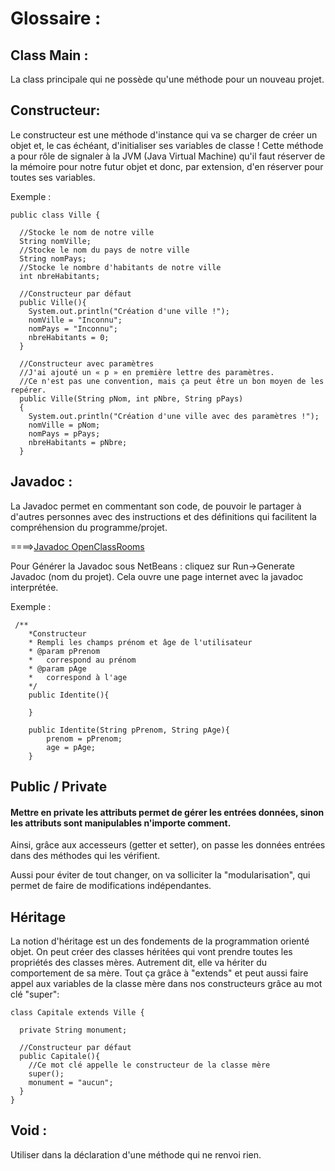 # Glossaire :

## Class Main :
La class principale qui ne possède qu'une méthode pour un nouveau projet.

## Constructeur:
Le constructeur est une méthode d'instance qui va se charger de créer un objet et, 
le cas échéant, d'initialiser ses variables de classe ! Cette méthode a pour rôle de signaler à la JVM (Java Virtual Machine) 
qu'il faut réserver de la mémoire pour notre futur objet et donc, par extension, d'en réserver pour toutes ses variables.

Exemple :

```
public class Ville {
 
  //Stocke le nom de notre ville
  String nomVille;
  //Stocke le nom du pays de notre ville
  String nomPays;
  //Stocke le nombre d'habitants de notre ville
  int nbreHabitants;
 
  //Constructeur par défaut
  public Ville(){
    System.out.println("Création d'une ville !");          
    nomVille = "Inconnu";
    nomPays = "Inconnu";
    nbreHabitants = 0;
  }
 
  //Constructeur avec paramètres
  //J'ai ajouté un « p » en première lettre des paramètres.
  //Ce n'est pas une convention, mais ça peut être un bon moyen de les repérer.
  public Ville(String pNom, int pNbre, String pPays)
  {
    System.out.println("Création d'une ville avec des paramètres !");
    nomVille = pNom;
    nomPays = pPays;
    nbreHabitants = pNbre;
  }        
```
## Javadoc :
La Javadoc permet en commentant son code, de pouvoir le partager à d'autres personnes avec des instructions et des définitions qui facilitent la compréhension du programme/projet.

====>[Javadoc OpenClassRooms](https://openclassrooms.com/courses/presentation-de-la-javadoc)

Pour Générer la Javadoc sous NetBeans : cliquez sur Run->Generate Javadoc (nom du projet).
Cela ouvre une page internet avec la javadoc interprétée.

Exemple : 

```
 /**
    *Constructeur
    * Rempli les champs prénom et âge de l'utilisateur
    * @param pPrenom 
    *   correspond au prénom 
    * @param pAge 
    *   correspond à l'age
    */ 
    public Identite(){
        
    }
    
    public Identite(String pPrenom, String pAge){ 
        prenom = pPrenom;
        age = pAge;
    }
```
## Public / Private

#### Mettre en private les attributs permet de gérer les entrées données, sinon les attributs sont manipulables n'importe comment.
Ainsi, grâce aux accesseurs (getter et setter), on passe les données entrées dans des méthodes qui les vérifient.

Aussi pour éviter de tout changer, on va solliciter la "modularisation", qui permet de faire de modifications indépendantes.

## Héritage
La notion d'héritage est un des fondements de la programmation orienté objet. On peut créer des classes héritées qui vont prendre toutes les propriétés des classes mères. Autrement dit, elle va hériter du comportement de sa mère.
Tout ça grâce à "extends" et peut aussi faire appel aux variables de la classe mère dans nos constructeurs grâce au mot clé "super": 

```
class Capitale extends Ville {
 
  private String monument;
 
  //Constructeur par défaut
  public Capitale(){
    //Ce mot clé appelle le constructeur de la classe mère  
    super();
    monument = "aucun";
  }
}
```

## Void :
Utiliser dans la déclaration d'une méthode qui ne renvoi rien.
